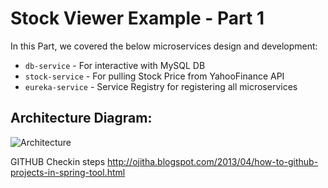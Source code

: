 # Stock Viewer Example - Part 1

In this Part, we covered the below microservices design and development:
- `db-service` - For interactive with MySQL DB
- `stock-service` - For pulling Stock Price from YahooFinance API
- `eureka-service` - Service Registry for registering all microservices

## Architecture Diagram:
![Architecture](Architecture.png)

GITHUB Checkin steps
http://ojitha.blogspot.com/2013/04/how-to-github-projects-in-spring-tool.html


